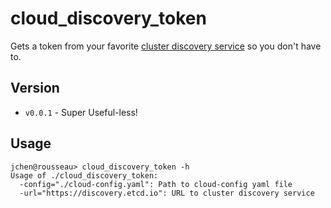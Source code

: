# cloud_discovery_token

Gets a token from your favorite [cluster discovery
service](https://coreos.com/docs/cluster-management/setup/cluster-discovery/) so you don't have to.

## Version

* `v0.0.1` - Super Useful-less!

## Usage

```
jchen@rousseau> cloud_discovery_token -h
Usage of ./cloud_discovery_token:
  -config="./cloud-config.yaml": Path to cloud-config yaml file
  -url="https://discovery.etcd.io": URL to cluster discovery service
```
